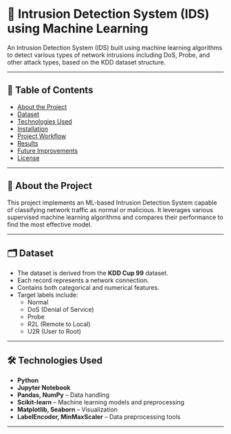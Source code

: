 # 🔐 Intrusion Detection System (IDS) using Machine Learning

An Intrusion Detection System (IDS) built using machine learning algorithms to detect various types of network intrusions including DoS, Probe, and other attack types, based on the KDD dataset structure.

---

## 📌 Table of Contents

- [About the Project](#about-the-project)
- [Dataset](#dataset)
- [Technologies Used](#technologies-used)
- [Installation](#installation)
- [Project Workflow](#project-workflow)
- [Results](#results)
- [Future Improvements](#future-improvements)
- [License](#license)

---

## 📖 About the Project

This project implements an ML-based Intrusion Detection System capable of classifying network traffic as normal or malicious. It leverages various supervised machine learning algorithms and compares their performance to find the most effective model.

---

## 🗂 Dataset

- The dataset is derived from the **KDD Cup 99** dataset.
- Each record represents a network connection.
- Contains both categorical and numerical features.
- Target labels include:
  - Normal
  - DoS (Denial of Service)
  - Probe
  - R2L (Remote to Local)
  - U2R (User to Root)

---

## 🛠 Technologies Used

- **Python**
- **Jupyter Notebook**
- **Pandas, NumPy** – Data handling
- **Scikit-learn** – Machine learning models and preprocessing
- **Matplotlib, Seaborn** – Visualization
- **LabelEncoder, MinMaxScaler** – Data preprocessing tools

---
